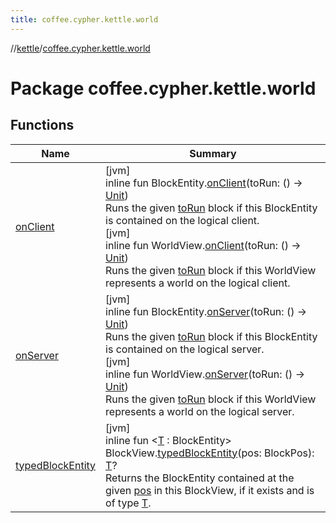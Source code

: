 ```yaml
---
title: coffee.cypher.kettle.world
---
```

//[kettle](../../index.html)/[coffee.cypher.kettle.world](index.html)



# Package coffee.cypher.kettle.world



## Functions


| Name | Summary |
|---|---|
| [onClient](on-client.html) | [jvm]<br>inline fun BlockEntity.[onClient](on-client.html)(toRun: () -&gt; [Unit](https://kotlinlang.org/api/latest/jvm/stdlib/kotlin/-unit/index.html))<br>Runs the given [toRun](on-client.html) block if this BlockEntity is contained on the logical client.<br>[jvm]<br>inline fun WorldView.[onClient](on-client.html)(toRun: () -&gt; [Unit](https://kotlinlang.org/api/latest/jvm/stdlib/kotlin/-unit/index.html))<br>Runs the given [toRun](on-client.html) block if this WorldView represents a world on the logical client. |
| [onServer](on-server.html) | [jvm]<br>inline fun BlockEntity.[onServer](on-server.html)(toRun: () -&gt; [Unit](https://kotlinlang.org/api/latest/jvm/stdlib/kotlin/-unit/index.html))<br>Runs the given [toRun](on-server.html) block if this BlockEntity is contained on the logical server.<br>[jvm]<br>inline fun WorldView.[onServer](on-server.html)(toRun: () -&gt; [Unit](https://kotlinlang.org/api/latest/jvm/stdlib/kotlin/-unit/index.html))<br>Runs the given [toRun](on-server.html) block if this WorldView represents a world on the logical server. |
| [typedBlockEntity](typed-block-entity.html) | [jvm]<br>inline fun &lt;[T](typed-block-entity.html) : BlockEntity&gt; BlockView.[typedBlockEntity](typed-block-entity.html)(pos: BlockPos): [T](typed-block-entity.html)?<br>Returns the BlockEntity contained at the given [pos](typed-block-entity.html) in this BlockView, if it exists and is of type [T](typed-block-entity.html). |

